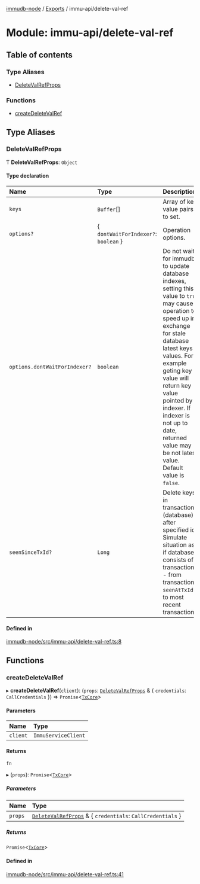 [immudb-node](../README.md) / [Exports](../modules.md) / immu-api/delete-val-ref

# Module: immu-api/delete-val-ref

## Table of contents

### Type Aliases

- [DeleteValRefProps](immu_api_delete_val_ref.md#deletevalrefprops)

### Functions

- [createDeleteValRef](immu_api_delete_val_ref.md#createdeletevalref)

## Type Aliases

### DeleteValRefProps

Ƭ **DeleteValRefProps**: `Object`

#### Type declaration

| Name | Type | Description |
| :------ | :------ | :------ |
| `keys` | `Buffer`[] | Array of key value pairs to set. |
| `options?` | { `dontWaitForIndexer?`: `boolean`  } | Operation options. |
| `options.dontWaitForIndexer?` | `boolean` | Do not wait for immudb to update database indexes, setting this value to `true` may cause operation to speed up in exchange for stale database latest keys values.  For example geting key value will return key value pointed by indexer. If indexer is not up to date, returned value may be not latest value.  Default value is `false`. |
| `seenSinceTxId?` | `Long` | Delete keys in transactions (database) after specified id.  Simulate situation as if database consists of transactions: - from transaction `seenAtTxId` - to most recent transaction. |

#### Defined in

[immudb-node/src/immu-api/delete-val-ref.ts:8](https://github.com/codenotary/immudb-node/blob/fe12060/immudb-node/src/immu-api/delete-val-ref.ts#L8)

## Functions

### createDeleteValRef

▸ **createDeleteValRef**(`client`): (`props`: [`DeleteValRefProps`](immu_api_delete_val_ref.md#deletevalrefprops) & { `credentials`: `CallCredentials`  }) => `Promise`<[`TxCore`](types_Tx.md#txcore)\>

#### Parameters

| Name | Type |
| :------ | :------ |
| `client` | `ImmuServiceClient` |

#### Returns

`fn`

▸ (`props`): `Promise`<[`TxCore`](types_Tx.md#txcore)\>

##### Parameters

| Name | Type |
| :------ | :------ |
| `props` | [`DeleteValRefProps`](immu_api_delete_val_ref.md#deletevalrefprops) & { `credentials`: `CallCredentials`  } |

##### Returns

`Promise`<[`TxCore`](types_Tx.md#txcore)\>

#### Defined in

[immudb-node/src/immu-api/delete-val-ref.ts:41](https://github.com/codenotary/immudb-node/blob/fe12060/immudb-node/src/immu-api/delete-val-ref.ts#L41)

